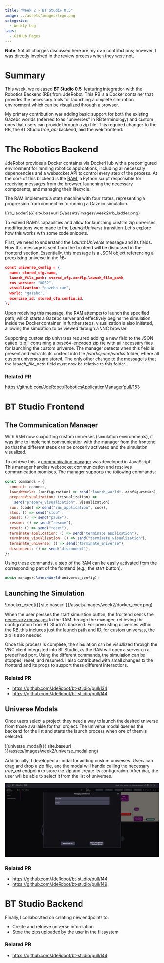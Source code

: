 ```yaml
---
title: "Week 2 - BT Studio 0.5"  
image: ../assets/images/logo.png  
categories:
  - Weekly Log  
tags:
  - GitHub Pages  
---
```


**Note**: Not all changes discussed here are my own contributions; however, I was directly involved in the review process when they were not.

# Summary

This week, we released **BT Studio 0.5**, featuring integration with the Robotics Backend (RB) from JdeRobot. This RB is a Docker container that provides the necessary tools for launching a omplete simulation environment which can be visualized through a browser.

My primary contribution was adding basic support for both the existing Gazebo worlds (referred to as "universes" in RB terminology) and custom ones that users can provide through a zip file. This required changes to the RB, the BT Studio *tree_api* backend, and the web frontend.

# The Robotics Backend

JdeRobot provides a Docker container via DockerHub with a preconfigured environment for running robotics applications, including all necessary dependencies and a websocket API to control every step of the process. At the core of this backend is the [RAM](https://github.com/JdeRobot/RoboticsApplicationManager), a Python script responsible for receiving messages from the browser, launching the necessary components, and managing their lifecycle.

The RAM implements a state machine with four states, representing a progression from connection to running a Gazebo simulation.

![rb_ladder]({{ site.baseurl }}/assets/images/week2/rb_ladder.png)

To extend RAM's capabilities and allow for launching custom zip universes, modifications were made to the *LaunchUniverse* transition. Let's explore how this works with some code snippets.

First, we need to understand the *LaunchUniverse* message and its fields. How this message is sent from the frontend will be discussed in the frontend section. Essentially, this message is a JSON object referencing a preexisting universe in the RB:

```json
const universe_config = {
  name: stored_cfg.name,
  launch_file_path: stored_cfg.config.launch_file_path,
  ros_version: "ROS2",
  visualization: "gazebo_rae",
  world: "gazebo",
  exercise_id: stored_cfg.config.id,
};
```

Upon receiving this message, the RAM attempts to launch the specified path, which starts a Gazebo server and effectively begins the simulation inside the Docker container. In further steps, visualization is also initiated, allowing the simulation to be viewed through a VNC browser.

Supporting custom zip universes required adding a new field to the JSON called "zip," containing a base64-encoded zip file with all necessary files for launching the custom universe. The manager detects when this field is present and extracts its content into the */workspace/worlds* folder, where all custom universes are stored. The only other change to the message is that the *launch_file_path* field must now be relative to this folder.

### Related PR

https://github.com/JdeRobot/RoboticsApplicationManager/pull/153

# BT Studio Frontend

## The Communication Manager

With RAM now supporting custom universes (simulation environments), it was time to implement communication with the manager from the frontend so that the different steps can be properly activated and the simulation visualized.

To achieve this, a [communication manager](https://github.com/JdeRobot/bt-studio/blob/main/frontend/src/components/comms_manager/CommsManager.js) was developed in JavaScript. This manager handles websocket communication and resolves communication promises. The manager supports the following commands:

```js
const commands = {
  connect: connect,
  launchWorld: (configuration) => send("launch_world", configuration),
  prepareVisualization: (visualization) =>
    send("prepare_visualization", visualization),
  run: (code) => send("run_application", code),
  stop: () => send("stop"),
  pause: () => send("pause"),
  resume: () => send("resume"),
  reset: () => send("reset"),
  terminate_application: () => send("terminate_application"),
  terminate_visualization: () => send("terminate_visualization"),
  terminate_universe: () => send("terminate_universe"),
  disconnect: () => send("disconnect"),
};
```

Using these commands, a step of the RAM can be easily activated from the corresponding part of the frontend (e.g., the start button).

```js
await manager.launchWorld(universe_config);
```

## Launching the Simulation

![docker_exec]({{ site.baseurl }}/assets/images/week2/docker_exec.png)

When the user presses the start simulation button, the frontend sends the [necessary messages](https://github.com/JdeRobot/bt-studio/blob/3557b622212f567251e2ffc2f3b4e560323de2d2/frontend/src/App.js#L74C1-L91C5) to the RAM through the manager, retrieving the configuration from BT Studio's backend. For preexisting universes within the RB, this includes just the launch path and ID; for custom universes, the zip is also needed.

Once this process is complete, the simulation can be visualized through the VNC client integrated into BT Studio, as the RAM will open a server on a predefined port. Using the different commands, the simulation can be stopped, reset, and resumed. I also contributed with small changes to the frontend and its props to support these different interactions.

### Related PR

* https://github.com/JdeRobot/bt-studio/pull/134
* https://github.com/JdeRobot/bt-studio/pull/144

## Universe Modals

Once users select a project, they need a way to launch the desired universe from those available for that project. The universe modal queries the backend for the list and starts the launch process when one of them is selected.

![universe_modal]({{ site.baseurl }}/assets/images/week2/universe_modal.png)

Additionally, I developed a modal for adding custom universes. Users can drag and drop a zip file, and the modal will handle calling the necessary *tree_api* endpoint to store the zip and create its configuration. After that, the user will be able to select it from the list of universes.

![custom_modal](https://github.com/TheRoboticsClub/gsoc2024-Oscar_Martinez/blob/main/docs/assets/images/week2/universe_modal.png)

### Related PR

* https://github.com/JdeRobot/bt-studio/pull/144
* https://github.com/JdeRobot/bt-studio/pull/149

# BT Studio Backend

Finally, I collaborated on creating new endpoints to:

* Create and retrieve universe information
* Store the zips uploaded by the user in the filesystem

### Related PR

* https://github.com/JdeRobot/bt-studio/pull/144
